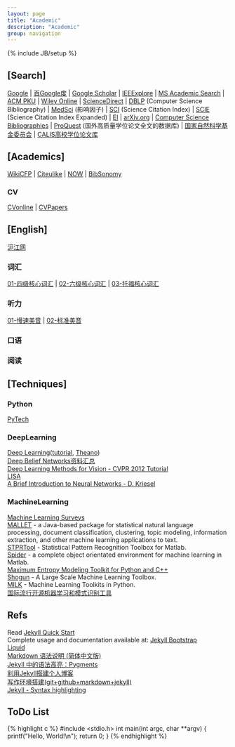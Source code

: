 ```yaml
---
layout: page
title: "Academic"
description: "Academic"
group: navigation
---
```

{% include JB/setup %}

## [Search]
[Google](http://www.google.com)
 | [百Google度](http://www.baigoogledu.com)
 | [Google Scholar](http://scholar.google.com/)
 | [IEEExplore](http://ieeexplore.ieee.org/Xplore/home.jsp)
 | [MS Academic Search](http://academic.research.microsoft.com/Default.aspx)
 | [ACM PKU](http://acm.lib.tsinghua.edu.cn/acm/)
 | [Wiley Online](http://onlinelibrary.wiley.com/)
 | [ScienceDirect](http://www.sciencedirect.com/)
 | [DBLP](http://www.informatik.uni-trier.de/~ley/db/) (Computer Science Bibliography)
 | [MedSci](http://www.medsci.cn/sciif.asp?action=search) (影响因子)
 | [SCI](http://www.thomsonscientific.com/cgi-bin/jrnlst/jlresults.cgi?PC=K) (Science Citation Index)
 | [SCIE](http://www.thomsonscientific.com/cgi-bin/jrnlst/jlresults.cgi?PC=D) (Science Citation Index Expanded)
 | [EI](http://www.engineeringvillage.com/search/quick.url)
 | [arXiv.org](http://arxiv.org/)
 | [Computer Science Bibliographies](http://liinwww.ira.uka.de/bibliography/index.html)
 | [ProQuest](http://search.proquest.com/index) (国外高质量学位论文全文的数据库)
 | [国家自然科学基金委员会](http://www.nsfc.gov.cn/Portal0/default152.htm)
 | [CALIS高校学位论文库](http://etd.calis.edu.cn/)

## [Academics]
[WikiCFP](http://www.wikicfp.com/cfp/)
 | [Citeulike](http://www.citeulike.org/home)
 | [NOW](http://www.nowpublishers.com/)
 | [BibSonomy](http://www.bibsonomy.org/)

### CV
[CVonline](http://homepages.inf.ed.ac.uk/rbf/CVonline/CVentry.htm)
 | [CVPapers](http://www.cvpapers.com/index.html)

## [English]
[沪江网](http://www.hujiang.com/en/#tabs_mainhearder)

### 词汇
[01-四级核心词汇](http://cichang.hujiang.com/book/10445)
 | [02-六级核心词汇](http://cichang.hujiang.com/book/10447)
 | [03-托福核心词汇](http://cichang.hujiang.com/book/10567)

### 听力
[01-慢速美音](http://app.hujiang.com/listen/mansu/?date=2013-02-26)
 | [02-标准美音](http://app.hujiang.com/listen/biaozhun/)

### 口语

### 阅读

## [Techniques]
### Python
[PyTech](http://hyry.dip.jp/tech/slice/slice.html/24)

### DeepLearning
[Deep Learning](http://deeplearning.net/)([tutorial](http://deeplearning.net/tutorial/contents.html), [Theano](http://deeplearning.net/software/theano/))<br>
[Deep Belief Networks资料汇总](http://fantasticinblur.iteye.com/blog/1131640)<br>
[Deep Learning Methods for Vision - CVPR 2012 Tutorial](http://cs.nyu.edu/~fergus/tutorials/deep_learning_cvpr12/)<br>
[LISA](http://www.iro.umontreal.ca/~lisa/twiki/bin/view.cgi/Public)<br>
[A Brief Introduction to Neural Networks - D. Kriesel](http://www.dkriesel.com/en/science/neural_networks)<br>

### MachineLearning
[Machine Learning Surveys](http://www.mlsurveys.com/)<br>
[MALLET](http://mallet.cs.umass.edu/index.php) - a Java-based package for statistical natural language processing, document classification, clustering, topic modeling, information extraction, and other machine learning applications to text.<br>
[STPRTool](http://cmp.felk.cvut.cz/cmp/software/stprtool/) - Statistical Pattern Recognition Toolbox for Matlab.<br>
[Spider](http://people.kyb.tuebingen.mpg.de/spider/) - a complete object orientated environment for machine learning in Matlab.<br>
[Maximum Entropy Modeling Toolkit for Python and C++](http://homepages.inf.ed.ac.uk/lzhang10/maxent_toolkit.html)<br>
[Shogun](http://www.shogun-toolbox.org/page/home/) - A Large Scale Machine Learning Toolbox.<br>
[MILK](https://github.com/luispedro/milk) - Machine Learning Toolkits in Python.<br>
[国际流行开源机器学习和模式识别工具](http://blog.csdn.net/tangyongkang/article/details/6143031)<br>


## Refs

Read [Jekyll Quick Start](http://jekyllbootstrap.com/usage/jekyll-quick-start.html)<br>
Complete usage and documentation available at: [Jekyll Bootstrap](http://jekyllbootstrap.com)<br>
[Liquid](https://github.com/Shopify/liquid/wiki/Liquid-for-Designers)<br>
[Markdown 语法说明 (简体中文版)](http://wowubuntu.com/markdown/#precode)<br>
[Jekyll 中的语法高亮：Pygments](http://havee.me/internet/2013-08/support-pygments-in-jekyll.html)<br>
[利用Jekyll搭建个人博客](http://www.mceiba.com/develop/jekyll-introduction.html)<br>
[写作环境搭建(git+github+markdown+jekyll)](http://site.douban.com/196781/widget/notes/12161495/note/264946576/)<br>
[Jekyll - Syntax highlighting](http://truongtx.me/2012/12/28/jekyll-bootstrap-syntax-highlighting/)<br>

## ToDo List
{% highlight c %}
#include <stdio.h>
int main(int argc, char **argv)
{
	printf("Hello, World!\n");
	return 0;
}
{% endhighlight %}

